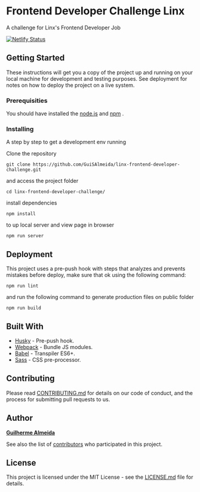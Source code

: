 # Frontend Developer Challenge Linx

A challenge for Linx's Frontend Developer Job

[![Netlify Status](https://api.netlify.com/api/v1/badges/419e83c7-d6df-4f45-b7d9-2cac88c7743e/deploy-status)](https://app.netlify.com/sites/challenge-linx/deploys)

## Getting Started

These instructions will get you a copy of the project up and running on your local machine for development and testing purposes. See deployment for notes on how to deploy the project on a live system.

### Prerequisities

You should have installed the [node.js](https://nodejs.org/en/) and [npm](https://www.npmjs.com/) .

### Installing

A step by step to get a development env running

Clone the repository

```
git clone https://github.com/GuiSAlmeida/linx-frontend-developer-challenge.git
```

and access the project folder

```
cd linx-frontend-developer-challenge/
```
install dependencies

```
npm install
```

to up local server and view page in browser
```
npm run server
```

## Deployment

This project uses a pre-push hook with steps that analyzes and prevents mistakes before deploy,
make sure that ok using the following command:
```
npm run lint
```
and run the following command to generate production files on public folder
```
npm run build
```

## Built With

* [Husky](https://github.com/typicode/husky) - Pre-push hook.
* [Webpack](https://webpack.js.org/) - Bundle JS modules.
* [Babel](https://babeljs.io/) - Transpiler ES6+.
* [Sass](https://sass-lang.com/) - CSS pre-processor.

## Contributing

Please read [CONTRIBUTING.md](CONTRIBUTING.md) for details on our code of conduct, and the process for submitting pull requests to us.

## Author

[**Guilherme Almeida**](https://guisalmeida.com)

See also the list of [contributors](https://github.com/GuiSAlmeida/linx-frontend-developer-challenge/contributors) who participated in this project.

## License

This project is licensed under the MIT License - see the [LICENSE.md](LICENSE.md) file for details.
